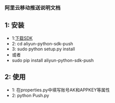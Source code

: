 ### 阿里云移动推送说明文档

## 1: 安装
- 1:[下载SDK](https://github.com/aliyun/aliyun-openapi-python-sdk/tree/master/aliyun-python-sdk-push)
- 2: cd aliyun-python-sdk-push
- 3: sudo python setup.py install
- 或者
- sudo pip install aliyun-python-sdk-push

## 2: 使用
- 1: 在properties.py中填写账号AK和APPKEY等属性
- 2: python Push.py
